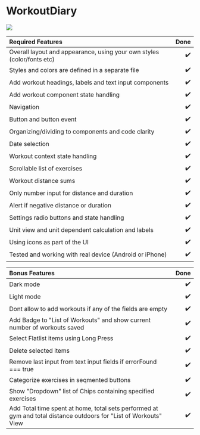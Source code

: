 # WorkoutDiary

![](https://github.com/al-lu/WorkoutDiary/blob/main/demo/WorkoutDiary.gif)

| Required Features | Done |
| :------------ | -----:|
| Overall layout and appearance, using your own styles (color/fonts etc) | :heavy_check_mark:|
| Styles and colors are defined in a separate file | :heavy_check_mark:|
| Add workout headings, labels and text input components | :heavy_check_mark:|
| Add workout component state handling | :heavy_check_mark:|
| Navigation | :heavy_check_mark:|
| Button and button event | :heavy_check_mark:|
| Organizing/dividing to components and code clarity | :heavy_check_mark:|
| Date selection | :heavy_check_mark:|
| Workout context state handling | :heavy_check_mark:|
| Scrollable list of exercises | :heavy_check_mark:|
| Workout distance sums | :heavy_check_mark:|
| Only number input for distance and duration | :heavy_check_mark:|
| Alert if negative distance or duration | :heavy_check_mark:|
| Settings radio buttons and state handling | :heavy_check_mark:|
| Unit view and unit dependent calculation and labels | :heavy_check_mark:|
| Using icons as part of the UI | :heavy_check_mark:|
| Tested and working with real device (Android or iPhone) | :heavy_check_mark:|

| Bonus Features | Done |
| :------------ | -----:|
| Dark mode | :heavy_check_mark:|
| Light mode | :heavy_check_mark:|
| Dont allow to add workouts if any of the fields are empty | :heavy_check_mark:|
| Add Badge to "List of Workouts" and show current number of workouts saved | :heavy_check_mark:|
| Select Flatlist items using Long Press | :heavy_check_mark:|
| Delete selected items | :heavy_check_mark:|
| Remove last input from text input fields if errorFound === true | :heavy_check_mark:|
| Categorize exercises in seqmented buttons | :heavy_check_mark:|
| Show "Dropdown" list of Chips containing specified exercises | :heavy_check_mark:|
| Add Total time spent at home, total sets performed at gym and total distance outdoors for "List of Workouts" View | :heavy_check_mark:|
